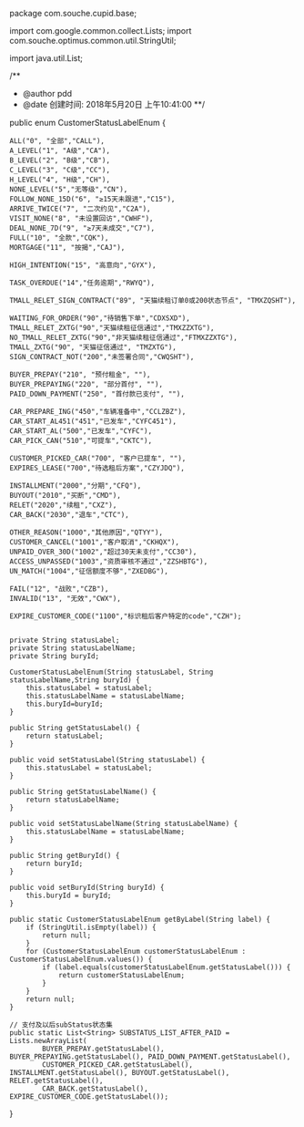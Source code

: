 package com.souche.cupid.base;

import com.google.common.collect.Lists;
import com.souche.optimus.common.util.StringUtil;

import java.util.List;

/**
 * @author pdd
 * @date 创建时间: 2018年5月20日 上午10:41:00
 **/

public enum CustomerStatusLabelEnum {

	ALL("0", "全部","CALL"),
	A_LEVEL("1", "A级","CA"),
	B_LEVEL("2", "B级","CB"),
	C_LEVEL("3", "C级","CC"),
	H_LEVEL("4", "H级","CH"),
	NONE_LEVEL("5","无等级","CN"),
	FOLLOW_NONE_15D("6", "≥15天未跟进","C15"),
	ARRIVE_TWICE("7", "二次约见","C2A"),
	VISIT_NONE("8", "未设置回访","CWHF"),
	DEAL_NONE_7D("9", "≥7天未成交","C7"),
	FULL("10", "全款","CQK"),
	MORTGAGE("11", "按揭","CAJ"),

	HIGH_INTENTION("15", "高意向","GYX"),

	TASK_OVERDUE("14","任务逾期","RWYQ"),

	TMALL_RELET_SIGN_CONTRACT("89", "天猫续租订单0或200状态节点", "TMXZQSHT"),

	WAITING_FOR_ORDER("90","待销售下单","CDXSXD"),
    TMALL_RELET_ZXTG("90","天猫续租征信通过","TMXZZXTG"),
    NO_TMALL_RELET_ZXTG("90","非天猫续租征信通过","FTMXZZXTG"),
    TMALL_ZXTG("90", "天猫征信通过", "TMZXTG"),
	SIGN_CONTRACT_NOT("200","未签署合同","CWQSHT"),

	BUYER_PREPAY("210", "预付租金", ""),
	BUYER_PREPAYING("220", "部分首付", ""),
	PAID_DOWN_PAYMENT("250", "首付款已支付", ""),

	CAR_PREPARE_ING("450","车辆准备中","CCLZBZ"),
	CAR_START_AL451("451","已发车","CYFC451"),
	CAR_START_AL("500","已发车","CYFC"),
	CAR_PICK_CAN("510","可提车","CKTC"),

	CUSTOMER_PICKED_CAR("700", "客户已提车", ""),
	EXPIRES_LEASE("700","待选租后方案","CZYJDQ"),

	INSTALLMENT("2000","分期","CFQ"),
	BUYOUT("2010","买断","CMD"),
	RELET("2020","续租","CXZ"),
	CAR_BACK("2030","退车","CTC"),

    OTHER_REASON("1000","其他原因","QTYY"),
	CUSTOMER_CANCEL("1001","客户取消","CKHQX"),
	UNPAID_OVER_30D("1002","超过30天未支付","CC30"),
	ACCESS_UNPASSED("1003","资质审核不通过","ZZSHBTG"),
	UN_MATCH("1004","征信额度不够","ZXEDBG"),

	FAIL("12", "战败","CZB"),
	INVALID("13", "无效","CWX"),

	EXPIRE_CUSTOMER_CODE("1100","标识租后客户特定的code","CZH");


	private String statusLabel;
	private String statusLabelName;
	private String buryId;

	CustomerStatusLabelEnum(String statusLabel, String statusLabelName,String buryId) {
		this.statusLabel = statusLabel;
		this.statusLabelName = statusLabelName;
		this.buryId=buryId;
	}

	public String getStatusLabel() {
		return statusLabel;
	}

	public void setStatusLabel(String statusLabel) {
		this.statusLabel = statusLabel;
	}

	public String getStatusLabelName() {
		return statusLabelName;
	}

	public void setStatusLabelName(String statusLabelName) {
		this.statusLabelName = statusLabelName;
	}

	public String getBuryId() {
		return buryId;
	}

	public void setBuryId(String buryId) {
		this.buryId = buryId;
	}

	public static CustomerStatusLabelEnum getByLabel(String label) {
		if (StringUtil.isEmpty(label)) {
			return null;
		}
		for (CustomerStatusLabelEnum customerStatusLabelEnum : CustomerStatusLabelEnum.values()) {
			if (label.equals(customerStatusLabelEnum.getStatusLabel())) {
				return customerStatusLabelEnum;
			}
		}
		return null;
	}

	// 支付及以后subStatus状态集
	public static List<String> SUBSTATUS_LIST_AFTER_PAID = Lists.newArrayList(
			BUYER_PREPAY.getStatusLabel(), BUYER_PREPAYING.getStatusLabel(), PAID_DOWN_PAYMENT.getStatusLabel(),
			CUSTOMER_PICKED_CAR.getStatusLabel(), INSTALLMENT.getStatusLabel(), BUYOUT.getStatusLabel(), RELET.getStatusLabel(),
			CAR_BACK.getStatusLabel(), EXPIRE_CUSTOMER_CODE.getStatusLabel());
}

